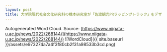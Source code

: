 ```yaml
---
layout: post
title: 大学院現代社会文化研究科の橋本研究室が「佐渡観光PRラッピングトラック」をデザインしました
---
```

Autogenerated Word Cloud.
Source\: [https://www.niigata-u.ac.jp/news/2022/268144/](https://www.niigata-u.ac.jp/news/2022/268144/)
![WordCloud]({{ site.baseurl }}/assets/e973274a7a4f3f80cb2f31a98533b3cd.png)